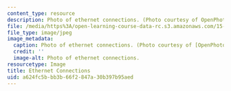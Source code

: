 ```yaml
---
content_type: resource
description: Photo of ethernet connections. (Photo courtesy of OpenPhoto.net.)
file: /media/https%3A/open-learning-course-data-rc.s3.amazonaws.com/15-598-it-and-business-transformation-spring-2003/a624fc5bbb3b66f2847a30b397b95aed_15-598s03.jpg
file_type: image/jpeg
image_metadata:
  caption: Photo of ethernet connections. (Photo courtesy of [OpenPhoto.net](http://openphoto.net).)
  credit: ''
  image-alt: Photo of ethernet connections.
resourcetype: Image
title: Ethernet Connections
uid: a624fc5b-bb3b-66f2-847a-30b397b95aed
---
```

